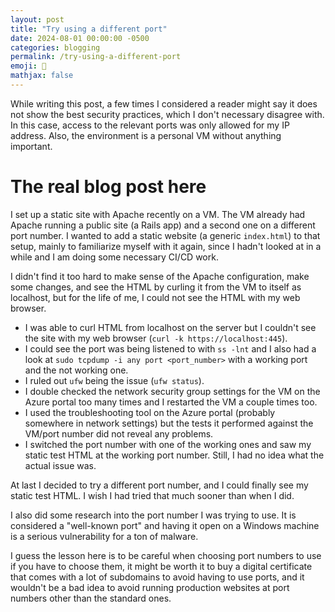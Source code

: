 ```yaml
---
layout: post
title: "Try using a different port"
date: 2024-08-01 00:00:00 -0500
categories: blogging
permalink: /try-using-a-different-port
emoji: 🤔
mathjax: false
---
```


While writing this post, a few times I considered a reader might say it does not show the best security practices, which I don't necessary disagree with. In this case, access to the relevant ports was only allowed for my IP address. Also, the environment is a personal VM without anything important.

# The real blog post here

I set up a static site with Apache recently on a VM. The VM already had Apache running a public site (a Rails app) and a second one on a different port number. I wanted to add a static website (a generic `index.html`) to that setup, mainly to familiarize myself with it again, since I hadn't looked at in a while and I am doing some necessary CI/CD work.

I didn't find it too hard to make sense of the Apache configuration, make some changes, and see the HTML by curling it from the VM to itself as localhost, but for the life of me, I could not see the HTML with my web browser. 

- I was able to curl HTML from localhost on the server but I couldn't see the site with my web browser (`curl -k https://localhost:445`).
- I could see the port was being listened to with `ss -lnt` and I also had a look at `sudo tcpdump -i any port <port_number>` with a working port and the not working one.
- I ruled out `ufw` being the issue (`ufw status`).
- I double checked the network security group settings for the VM on the Azure portal too many times and I restarted the VM a couple times too.
- I used the troubleshooting tool on the Azure portal (probably somewhere in network settings) but the tests it performed against the VM/port number did not reveal any problems.
- I switched the port number with one of the working ones and saw my static test HTML at the working port number. Still, I had no idea what the actual issue was.

At last I decided to try a different port number, and I could finally see my static test HTML. I wish I had tried that much sooner than when I did.

I also did some research into the port number I was trying to use. It is considered a "well-known port" and having it open on a Windows machine is a serious vulnerability for a ton of malware. 

I guess the lesson here is to be careful when choosing port numbers to use if you have to choose them, it might be worth it to buy a digital certificate that comes with a lot of subdomains to avoid having to use ports, and it wouldn't be a bad idea to avoid running production websites at port numbers other than the standard ones.